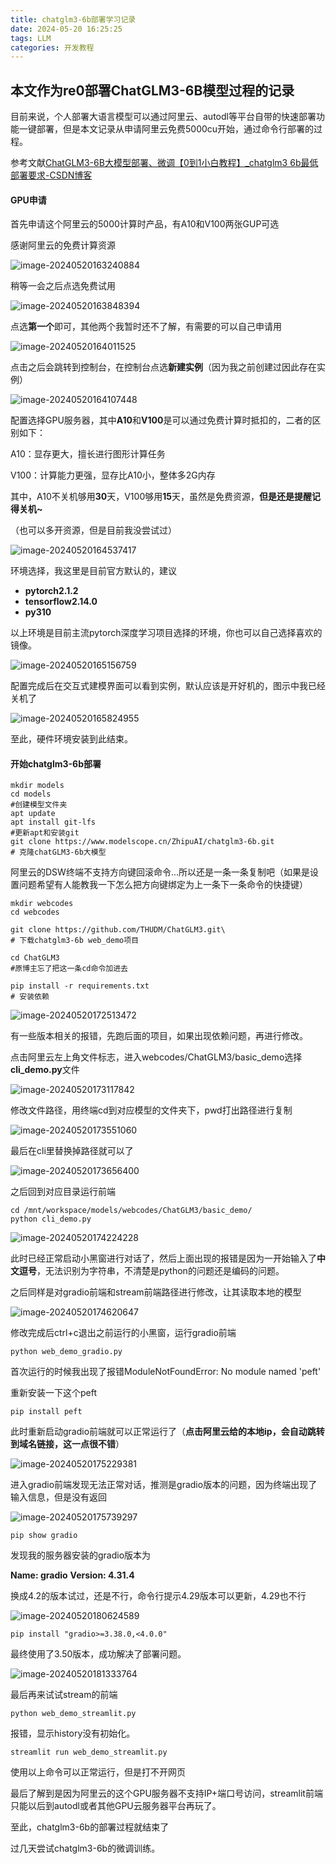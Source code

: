 ```yaml
---
title: chatglm3-6b部署学习记录
date: 2024-05-20 16:25:25
tags: LLM
categories: 开发教程
---
```


## 本文作为re0部署ChatGLM3-6B模型过程的记录

目前来说，个人部署大语言模型可以通过阿里云、autodl等平台自带的快速部署功能一键部署，但是本文记录从申请阿里云免费5000cu开始，通过命令行部署的过程。

参考文献[ChatGLM3-6B大模型部署、微调【0到1小白教程】_chatglm3 6b最低部署要求-CSDN博客](https://blog.csdn.net/weixin_44480960/article/details/137092717?csdn_share_tail={"type"%3A"blog"%2C"rType"%3A"article"%2C"rId"%3A"137092717"%2C"source"%3A"weixin_44480960"}&fromshare=blogdetail)

#### GPU申请

首先申请这个阿里云的5000计算时产品，有A10和V100两张GUP可选

感谢阿里云的免费计算资源

![image-20240520163240884](chatglm3-6b部署学习记录.assets/image-20240520163240884.png)

稍等一会之后点选免费试用

![image-20240520163848394](chatglm3-6b部署学习记录.assets/image-20240520163848394.png)

点选**第一个**即可，其他两个我暂时还不了解，有需要的可以自己申请用

![image-20240520164011525](chatglm3-6b部署学习记录.assets/image-20240520164011525.png)

点击之后会跳转到控制台，在控制台点选**新建实例**（因为我之前创建过因此存在实例）

![image-20240520164107448](chatglm3-6b部署学习记录.assets/image-20240520164107448.png)

配置选择GPU服务器，其中**A10**和**V100**是可以通过免费计算时抵扣的，二者的区别如下：

A10：显存更大，擅长进行图形计算任务

V100：计算能力更强，显存比A10小，整体多2G内存

其中，A10不关机够用**30**天，V100够用**15**天，虽然是免费资源，**但是还是提醒记得关机~**

（也可以多开资源，但是目前我没尝试过）

![image-20240520164537417](chatglm3-6b部署学习记录.assets/image-20240520164537417.png)

环境选择，我这里是目前官方默认的，建议

- **pytorch2.1.2**
- **tensorflow2.14.0**
- **py310**

以上环境是目前主流pytorch深度学习项目选择的环境，你也可以自己选择喜欢的镜像。

![image-20240520165156759](chatglm3-6b部署学习记录.assets/image-20240520165156759.png)

配置完成后在交互式建模界面可以看到实例，默认应该是开好机的，图示中我已经关机了

![image-20240520165824955](chatglm3-6b部署学习记录.assets/image-20240520165824955.png)

至此，硬件环境安装到此结束。



#### 开始chatglm3-6b部署

```shell
mkdir models
cd models
#创建模型文件夹
apt update
apt install git-lfs
#更新apt和安装git
git clone https://www.modelscope.cn/ZhipuAI/chatglm3-6b.git
# 克隆chatGLM3-6b大模型

```

阿里云的DSW终端不支持方向键回滚命令...所以还是一条一条复制吧（如果是设置问题希望有人能教我一下怎么把方向键绑定为上一条下一条命令的快捷键）

```shell
mkdir webcodes
cd webcodes
 
git clone https://github.com/THUDM/ChatGLM3.git\
# 下载chatglm3-6b web_demo项目

cd ChatGLM3
#原博主忘了把这一条cd命令加进去

pip install -r requirements.txt
# 安装依赖
```

![image-20240520172513472](chatglm3-6b部署学习记录.assets/image-20240520172513472.png)

有一些版本相关的报错，先跑后面的项目，如果出现依赖问题，再进行修改。

点击阿里云左上角文件标志，进入webcodes/ChatGLM3/basic_demo选择**cli_demo.py**文件

![image-20240520173117842](chatglm3-6b部署学习记录.assets/image-20240520173117842.png)

修改文件路径，用终端cd到对应模型的文件夹下，pwd打出路径进行复制

![image-20240520173551060](chatglm3-6b部署学习记录.assets/image-20240520173551060.png)

最后在cli里替换掉路径就可以了

![image-20240520173656400](chatglm3-6b部署学习记录.assets/image-20240520173656400.png)

之后回到对应目录运行前端

```shell
cd /mnt/workspace/models/webcodes/ChatGLM3/basic_demo/
python cli_demo.py
```

![image-20240520174224228](chatglm3-6b部署学习记录.assets/image-20240520174224228.png)

此时已经正常启动小黑窗进行对话了，然后上面出现的报错是因为一开始输入了**中文逗号**，无法识别为字符串，不清楚是python的问题还是编码的问题。

之后同样是对gradio前端和stream前端路径进行修改，让其读取本地的模型

![image-20240520174620647](chatglm3-6b部署学习记录.assets/image-20240520174620647.png)

修改完成后ctrl+c退出之前运行的小黑窗，运行gradio前端

```shell
python web_demo_gradio.py
```

首次运行的时候我出现了报错ModuleNotFoundError: No module named 'peft'

重新安装一下这个peft

```shell
pip install peft
```

此时重新启动gradio前端就可以正常运行了（**点击阿里云给的本地ip，会自动跳转到域名链接，这一点很不错**）

![image-20240520175229381](chatglm3-6b部署学习记录.assets/image-20240520175229381.png)

进入gradio前端发现无法正常对话，推测是gradio版本的问题，因为终端出现了输入信息，但是没有返回

![image-20240520175739297](chatglm3-6b部署学习记录.assets/image-20240520175739297.png)

```shell
pip show gradio
```

发现我的服务器安装的gradio版本为

**Name: gradio**
**Version: 4.31.4**

换成4.2的版本试过，还是不行，命令行提示4.29版本可以更新，4.29也不行

![image-20240520180624589](chatglm3-6b部署学习记录.assets/image-20240520180624589.png)

```shell
pip install "gradio>=3.38.0,<4.0.0"
```

最终使用了3.50版本，成功解决了部署问题。

![image-20240520181333764](chatglm3-6b部署学习记录.assets/image-20240520181333764.png)



最后再来试试stream的前端

```shell
python web_demo_streamlit.py
```

报错，显示history没有初始化。

```shell
streamlit run web_demo_streamlit.py
```

使用以上命令可以正常运行，但是打不开网页

最后了解到是因为阿里云的这个GPU服务器不支持IP+端口号访问，streamlit前端只能以后到autodl或者其他GPU云服务器平台再玩了。

至此，chatglm3-6b的部署过程就结束了

过几天尝试chatglm3-6b的微调训练。
